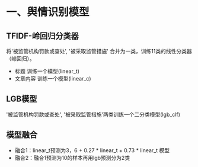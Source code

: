 # 一、舆情识别模型
## TFIDF-岭回归分类器
将'被监管机构罚款或查处', '被采取监管措施' 合并为一类，训练11类的线性分类器（岭回归）。
- 标题 训练一个模型(linear_t)
- 文章内容 训练一个模型(linear_c)

## LGB模型
'被监管机构罚款或查处', '被采取监管措施'两类训练一个二分类模型(lgb_clf)

## 模型融合
- 融合1：linear_t预测为3，6 + 0.27 * linear_t + 0.73 * linear_t 模型
- 融合2：融合1预测为10的样本再用lgb预测分为2类